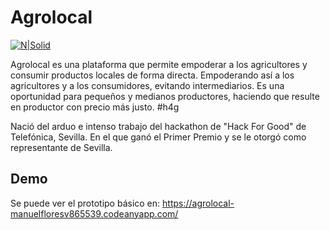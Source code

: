 # Agrolocal

[![N|Solid](http://www.semillascorrea.com/assets/img/boletines/AGRI.jpg)](https://agrolocal-manuelfloresv865539.codeanyapp.com/)

Agrolocal es una plataforma que permite empoderar a los agricultores y consumir productos locales de forma directa. Empoderando así a los agricultores y a los consumidores, evitando intermediarios. 
Es una oportunidad para pequeños y medianos productores, haciendo que resulte en productor con precio más justo.  #h4g

Nació del arduo e intenso trabajo del hackathon de "Hack For Good" de Telefónica, Sevilla. En el que ganó el Primer Premio y se le otorgó como representante de Sevilla.


## Demo
Se puede ver el prototipo básico en: https://agrolocal-manuelfloresv865539.codeanyapp.com/
